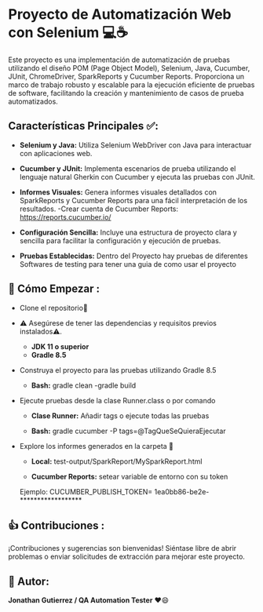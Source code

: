 # Proyecto de Automatización Web con Selenium 💻☕

Este proyecto es una implementación de automatización de pruebas utilizando el diseño POM (Page Object Model), Selenium, Java, Cucumber, JUnit, ChromeDriver, SparkReports y Cucumber Reports. Proporciona un marco de trabajo robusto y escalable para la ejecución eficiente de pruebas de software, facilitando la creación y mantenimiento de casos de prueba automatizados.

## Características Principales ✅:

- **Selenium y Java:** Utiliza Selenium WebDriver con Java para interactuar con aplicaciones web.

- **Cucumber y JUnit:** Implementa escenarios de prueba utilizando el lenguaje natural Gherkin con Cucumber y ejecuta las pruebas con JUnit.

- **Informes Visuales:** Genera informes visuales detallados con SparkReports y Cucumber Reports para una fácil interpretación de los resultados.
   -Crear cuenta de Cucumber Reports: https://reports.cucumber.io/

- **Configuración Sencilla:** Incluye una estructura de proyecto clara y sencilla para facilitar la configuración y ejecución de pruebas.
  
- **Pruebas Establecidas:** Dentro del Proyecto hay pruebas de diferentes Softwares de testing para tener una guia de como usar el proyecto

## 🚀 Cómo Empezar  :

- Clone el repositorio🐙
  
- ⚠️ Asegúrese de tener las dependencias y requisitos previos instalados⚠️.
  * **JDK 11 o superior**
  * **Gradle 8.5**
  
- Construya el proyecto para las pruebas utilizando Gradle 8.5
  
  * **Bash:** gradle clean -gradle build

- Ejecute pruebas desde la clase Runner.class o por comando
  
  * **Clase Runner:** Añadir tags o ejecute todas las pruebas

  * **Bash:**  gradle cucumber -P tags=@TagQueSeQuieraEjecutar
 
  
- Explore los informes generados en la carpeta 📁

  * **Local:** test-output/SparkReport/MySparkReport.html 

  * **Cucumber Reports:** setear variable de entorno con su token
  
  Ejemplo: CUCUMBER_PUBLISH_TOKEN= 1ea0bb86-be2e-******************

## 👍 Contribuciones :

¡Contribuciones y sugerencias son bienvenidas! Siéntase libre de abrir problemas o enviar solicitudes de extracción para mejorar este proyecto.

## 👋 Autor:

**Jonathan Gutierrez / QA Automation Tester** ❤️😄
